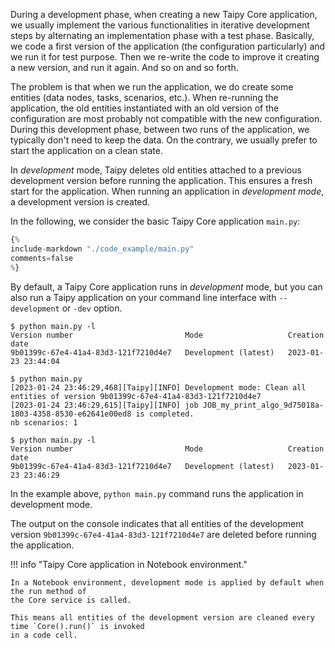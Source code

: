 During a development phase, when creating a new Taipy Core application, we usually implement
the various functionalities in iterative development steps by alternating an implementation
phase with a test phase.
Basically, we code a first version of the application (the configuration particularly) and we
run it for test purpose. Then we re-write the code to improve it creating a new version, and
run it again. And so on and so forth.

The problem is that when we run the application, we do create some entities (data nodes,
tasks, scenarios, etc.). When re-running the application, the old entities instantiated with
an old version of the configuration are most probably not compatible with the new configuration.
During this development phase, between two runs of the application, we typically don't need
to keep the data. On the contrary, we usually prefer to start the application on a clean state.

In _development_ mode, Taipy deletes old entities attached to a previous development version
before running the application. This ensures a fresh start for the application. When running
an application in _development mode_, a development version is created.

In the following, we consider the basic Taipy Core application `main.py`:

```python
{%
include-markdown "./code_example/main.py"
comments=false
%}
```

By default, a Taipy Core application runs in _development_ mode, but you can also run a
Taipy application on your command line interface with `--development` or `-dev` option.

```console
$ python main.py -l
Version number                         Mode                   Creation date
9b01399c-67e4-41a4-83d3-121f7210d4e7   Development (latest)   2023-01-23 23:44:04

$ python main.py
[2023-01-24 23:46:29,468][Taipy][INFO] Development mode: Clean all entities of version 9b01399c-67e4-41a4-83d3-121f7210d4e7
[2023-01-24 23:46:29,615][Taipy][INFO] job JOB_my_print_algo_9d75018a-1803-4358-8530-e62641e00ed8 is completed.
nb scenarios: 1

$ python main.py -l
Version number                         Mode                   Creation date
9b01399c-67e4-41a4-83d3-121f7210d4e7   Development (latest)   2023-01-23 23:46:29
```

In the example above, `python main.py` command runs the application in development mode.

The output on the console indicates that all entities of the development version
`9b01399c-67e4-41a4-83d3-121f7210d4e7` are deleted before running the application.

!!! info "Taipy Core application in Notebook environment."

    In a Notebook environment, development mode is applied by default when the run method of
    the Core service is called.

    This means all entities of the development version are cleaned every time `Core().run()` is invoked
    in a code cell.
